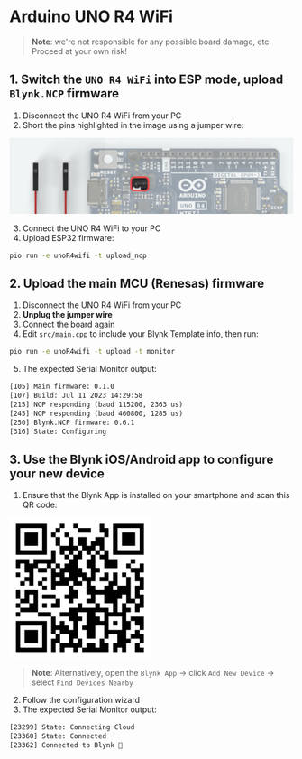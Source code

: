 # Arduino UNO R4 WiFi

> __Note__: we're not responsible for any possible board damage, etc. Proceed at your own risk!

## 1. Switch the `UNO R4 WiFi` into ESP mode, upload `Blynk.NCP` firmware

1. Disconnect the UNO R4 WiFi from your PC
2. Short the pins highlighted in the image using a jumper wire:

![ESP32-S3 mode selection jumper](./Images/Uno-R4-Jumper.png)

3. Connect the UNO R4 WiFi to your PC
4. Upload ESP32 firmware:

```sh
pio run -e unoR4wifi -t upload_ncp
```

## 2. Upload the main MCU (Renesas) firmware

1. Disconnect the UNO R4 WiFi from your PC
2. **Unplug the jumper wire**
3. Connect the board again
4. Edit `src/main.cpp` to include your Blynk Template info, then run:
  ```sh
  pio run -e unoR4wifi -t upload -t monitor
  ```
5. The expected Serial Monitor output:
  ```log
  [105] Main firmware: 0.1.0
  [107] Build: Jul 11 2023 14:29:58
  [215] NCP responding (baud 115200, 2363 us)
  [245] NCP responding (baud 460800, 1285 us)
  [250] Blynk.NCP firmware: 0.6.1
  [316] State: Configuring
  ```

## 3. Use the Blynk iOS/Android app to configure your new device

1. Ensure that the Blynk App is installed on your smartphone and scan this QR code:  
  <img alt="Add New Device QR" src="Images/AddNewDeviceQR.png" width="250" />

  > __Note__: Alternatively, open the `Blynk App` -> click `Add New Device` -> select `Find Devices Nearby`
2. Follow the configuration wizard
3. The expected Serial Monitor output:
  ```
  [23299] State: Connecting Cloud
  [23360] State: Connected
  [23362] Connected to Blynk 🙌
  ```
